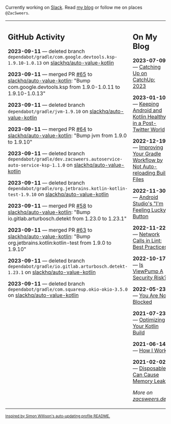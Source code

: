 Currently working on [Slack](https://slack.com/). Read [my blog](https://zacsweers.dev/) or follow me on places `@ZacSweers`.

<table><tr><td valign="top" width="60%">

## GitHub Activity
<!-- githubActivity starts -->
**2023-09-11** — deleted branch `dependabot/gradle/com.google.devtools.ksp-1.9.10-1.0.13` on [slackhq/auto-value-kotlin](https://github.com/slackhq/auto-value-kotlin)

**2023-09-11** — merged PR [#65](https://github.com/slackhq/auto-value-kotlin/pull/65) to [slackhq/auto-value-kotlin](https://github.com/slackhq/auto-value-kotlin): "Bump com.google.devtools.ksp from 1.9.0-1.0.11 to 1.9.10-1.0.13"

**2023-09-11** — deleted branch `dependabot/gradle/jvm-1.9.10` on [slackhq/auto-value-kotlin](https://github.com/slackhq/auto-value-kotlin)

**2023-09-11** — merged PR [#64](https://github.com/slackhq/auto-value-kotlin/pull/64) to [slackhq/auto-value-kotlin](https://github.com/slackhq/auto-value-kotlin): "Bump jvm from 1.9.0 to 1.9.10"

**2023-09-11** — deleted branch `dependabot/gradle/dev.zacsweers.autoservice-auto-service-ksp-1.1.0` on [slackhq/auto-value-kotlin](https://github.com/slackhq/auto-value-kotlin)

**2023-09-11** — deleted branch `dependabot/gradle/org.jetbrains.kotlin-kotlin-test-1.9.10` on [slackhq/auto-value-kotlin](https://github.com/slackhq/auto-value-kotlin)

**2023-09-11** — merged PR [#58](https://github.com/slackhq/auto-value-kotlin/pull/58) to [slackhq/auto-value-kotlin](https://github.com/slackhq/auto-value-kotlin): "Bump io.gitlab.arturbosch.detekt from 1.23.0 to 1.23.1"

**2023-09-11** — merged PR [#63](https://github.com/slackhq/auto-value-kotlin/pull/63) to [slackhq/auto-value-kotlin](https://github.com/slackhq/auto-value-kotlin): "Bump org.jetbrains.kotlin:kotlin-test from 1.9.0 to 1.9.10"

**2023-09-11** — deleted branch `dependabot/gradle/io.gitlab.arturbosch.detekt-1.23.1` on [slackhq/auto-value-kotlin](https://github.com/slackhq/auto-value-kotlin)

**2023-09-11** — deleted branch `dependabot/gradle/com.squareup.okio-okio-3.5.0` on [slackhq/auto-value-kotlin](https://github.com/slackhq/auto-value-kotlin)
<!-- githubActivity ends -->
</td><td valign="top" width="40%">

## On My Blog
<!-- blog starts -->
**2023-07-09** — [Catching Up on CatchUp: 2023](https://www.zacsweers.dev/catching-up-on-catchup-2023/)

**2023-01-10** — [Keeping Android and Kotlin Healthy in a Post-Twitter World](https://www.zacsweers.dev/keeping-android-healthy/)

**2022-12-19** — [Improving Your Gradle Workflow by Not Auto-reloading Build Files](https://www.zacsweers.dev/improving-your-workflow-by-not-auto-reloading-build-files/)

**2022-11-30** — [Android Studio's "I'm Feeling Lucky" Button](https://www.zacsweers.dev/android-studios-im-feeling-lucky-button/)

**2022-11-22** — [Network Calls in Lint: Best Practices](https://www.zacsweers.dev/network-calls-in-lint-best-practices/)

**2022-10-17** — [Is ViewPump A Security Risk?](https://www.zacsweers.dev/is-viewpump-a-security-risk/)

**2022-05-23** — [You Are Not Blocked](https://www.zacsweers.dev/you-are-not-blocked/)

**2021-07-23** — [Optimizing Your Kotlin Build](https://www.zacsweers.dev/optimizing-your-kotlin-build/)

**2021-06-14** — [How I Work](https://www.zacsweers.dev/how-i-work/)

**2021-02-02** — [Disposables Can Cause Memory Leaks](https://www.zacsweers.dev/disposables-can-cause-memory-leaks/)
<!-- blog ends -->
_More on [zacsweers.dev](https://zacsweers.dev/)_
</td></tr></table>

<sub><a href="https://simonwillison.net/2020/Jul/10/self-updating-profile-readme/">Inspired by Simon Willison's auto-updating profile README.</a></sub>